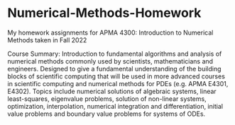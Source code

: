 # Numerical-Methods-Homework

My homework assignments for APMA 4300: Introduction to Numerical Methods taken in Fall 2022

Course Summary:
 Introduction to fundamental algorithms and analysis of numerical methods commonly used by scientists,
 mathematicians and engineers. Designed to give a fundamental understanding of the building blocks of 
 scientific computing that will be used in more advanced courses in scientific computing and numerical 
 methods for PDEs (e.g. APMA E4301, E4302). Topics include numerical solutions of algebraic systems,
 linear least-squares, eigenvalue problems, solution of non-linear systems, optimization, interpolation,
 numerical integration and differentiation, initial value problems and boundary value problems for systems of ODEs.
